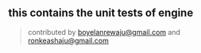 ## this contains the unit tests of engine
> contributed by <boyelanrewaju@gmail.com> and <ronkeashaju@gmail.com>

